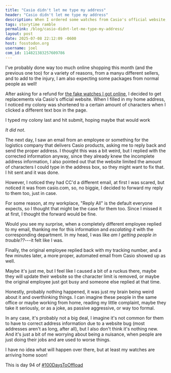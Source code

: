 ```yaml
---
title: "Casio didn't let me type my address" 
header: "Casio didn't let me type my address"
description: When I ordered some watches from Casio's official website, things didn't go well, so I ended up exchanging emails with their staff and worrying too much about it
tags: storytime ramble
permalink: /blog/casio-didnt-let-me-type-my-address/
layout: post
date: 2025-07-08 22:12:09 -0600
host: fosstodon.org
username: joel
com_id: 114821383257609786
---
```


I've probably done way too much online shopping this month (and the previous one too) for a variety of reasons, from a manyu different sellers, and to add to the injury, I am also expecting some packages from normal people as well!

After asking for a refund for [the fake watches I got online](/blog/2025-w27/#fake-casios-strikes-once-again), I decided to get replacements via Casio's official website. When I filled in my home address, I noticed my colony was shortened to a certain amount of characters when I clicked a different text box in the page.

I typed my colony last and hit submit, hoping maybe that would work

*It did not*.

The next day, I saw an email from an employee or something for the logistics company that delivers Casio products, asking me to reply back and send the proper address. I thought this was a bit weird, but I replied with the corrected information anyway, since they already knew the incomplete address information, I also pointed out that the website limited the amount of characters I could type in the address box, so they might want to fix that. I hit sent and it was done.

However, I noticed they had CC'd a different email, at first I was scared, but noticed it was from casio.com, so, no biggie, I decided to forward my reply to them too, just in case.

For some reason, at my workplace, "Reply All" is the default everyone expects, so I thought that might be the case for them too. Since I missed it at first, I thought the forward would be fine.

Would you see my surprise, when a completely different employee replied to my email, thanking me for this information and *escalating it* with the corresponding department. In my head, I was like *am I getting people in trouble??*---it felt like I was.

Finally, the original employee replied back with my tracking number, and a few minutes later, a more proper, automated email from Casio showed up as well.

Maybe it's just me, but I feel like I caused a bit of a ruckus there, maybe they will update their website so the character limit is removed, or maybe the original employee just got busy and someone else replied at that time.

Honestly, probably nothing happened, it was just my brain being weird about it and overthinking things. I can imagine these people in the same office or maybe working from home, reading my little complaint, maybe they take it seriously, or as a joke, as passive aggressive, or way too formal.

In any case, it's probably not a big deal, I imagine it's not common for them to have to correct address information due to a website bug (most addresses aren't as long, after all), but I also don't think it's nothing new. And it's just a bit of me worrying about being a nuisance, when people are just doing their jobs and are used to worse things.

I have no idea what will happen over there, but at least my watches are arriving home soon!

This is day 94 of [#100DaysToOffload](https://100daystooffload.com)

